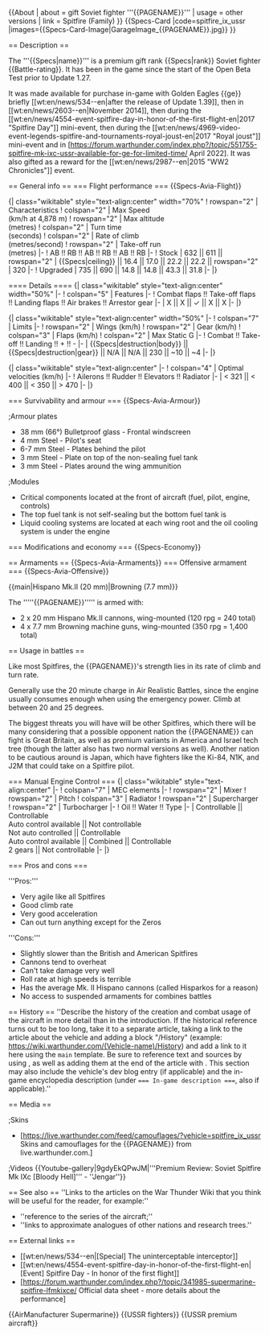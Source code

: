 {{About
| about = gift Soviet fighter '''{{PAGENAME}}'''
| usage = other versions
| link = Spitfire (Family)
}}
{{Specs-Card
|code=spitfire_ix_ussr
|images={{Specs-Card-Image|GarageImage_{{PAGENAME}}.jpg}}
}}

== Description ==

<!-- ''In the description, the first part should be about the history of and the creation and combat usage of the aircraft, as well as its key features. In the second part, tell the reader about the aircraft in the game. Insert a screenshot of the vehicle, so that if the novice player does not remember the vehicle by name, he will immediately understand what kind of vehicle the article is talking about.'' -->

The '''{{Specs|name}}''' is a premium gift rank {{Specs|rank}} Soviet fighter {{Battle-rating}}. It has been in the game since the start of the Open Beta Test prior to Update 1.27.

It was made available for purchase in-game with Golden Eagles {{ge}} briefly [[wt:en/news/534--en|after the release of Update 1.39]], then in [[wt:en/news/2603--en|November 2014]], then during the [[wt:en/news/4554-event-spitfire-day-in-honor-of-the-first-flight-en|2017 "Spitfire Day"]] mini-event, then during the [[wt:en/news/4969-video-event-legends-spitfire-and-tournaments-royal-joust-en|2017 "Royal joust"]] mini-event and in [https://forum.warthunder.com/index.php?/topic/551755-spitfire-mk-ixc-ussr-available-for-ge-for-limited-time/ April 2022]. It was also gifted as a reward for the [[wt:en/news/2987--en|2015 "WW2 Chronicles"]] event.

== General info ==
=== Flight performance ===
{{Specs-Avia-Flight}}

<!-- ''Describe how the aircraft behaves in the air. Speed, manoeuvrability, acceleration and allowable loads - these are the most important characteristics of the vehicle.'' -->

{| class="wikitable" style="text-align:center" width="70%"
! rowspan="2" | Characteristics
! colspan="2" | Max Speed<br>(km/h at 4,878 m)
! rowspan="2" | Max altitude<br>(metres)
! colspan="2" | Turn time<br>(seconds)
! colspan="2" | Rate of climb<br>(metres/second)
! rowspan="2" | Take-off run<br>(metres)
|-
! AB !! RB !! AB !! RB !! AB !! RB
|-
! Stock
| 632 || 611 || rowspan="2" | {{Specs|ceiling}} || 16.4 || 17.0 || 22.2 || 22.2 || rowspan="2" | 320
|-
! Upgraded
| 735 || 690 || 14.8 || 14.8 || 43.3 || 31.8
|-
|}

==== Details ====
{| class="wikitable" style="text-align:center" width="50%"
|-
! colspan="5" | Features
|-
! Combat flaps !! Take-off flaps !! Landing flaps !! Air brakes !! Arrestor gear
|-
| X || X || ✓ || X || X <!-- ✓ -->
|-
|}

{| class="wikitable" style="text-align:center" width="50%"
|-
! colspan="7" | Limits
|-
! rowspan="2" | Wings (km/h)
! rowspan="2" | Gear (km/h)
! colspan="3" | Flaps (km/h)
! colspan="2" | Max Static G
|-
! Combat !! Take-off !! Landing !! + !! -
|-
| {{Specs|destruction|body}} || {{Specs|destruction|gear}} || N/A || N/A || 230 || ~10 || ~4
|-
|}

{| class="wikitable" style="text-align:center"
|-
! colspan="4" | Optimal velocities (km/h)
|-
! Ailerons !! Rudder !! Elevators !! Radiator
|-
| < 321 || < 400 || < 350 || > 470
|-
|}

=== Survivability and armour ===
{{Specs-Avia-Armour}}

<!-- ''Examine the survivability of the aircraft. Note how vulnerable the structure is and how secure the pilot is, whether the fuel tanks are armoured, etc. Describe the armour, if there is any, and also mention the vulnerability of other critical aircraft systems.'' -->

;Armour plates

- 38 mm (66°) Bulletproof glass - Frontal windscreen
- 4 mm Steel - Pilot's seat
- 6-7 mm Steel - Plates behind the pilot
- 3 mm Steel - Plate on top of the non-sealing fuel tank
- 3 mm Steel - Plates around the wing ammunition

;Modules

- Critical components located at the front of aircraft (fuel, pilot, engine, controls)
- The top fuel tank is not self-sealing but the bottom fuel tank is
- Liquid cooling systems are located at each wing root and the oil cooling system is under the engine

=== Modifications and economy ===
{{Specs-Economy}}

== Armaments ==
{{Specs-Avia-Armaments}}
=== Offensive armament ===
{{Specs-Avia-Offensive}}

<!-- ''Describe the offensive armament of the aircraft, if any. Describe how effective the cannons and machine guns are in a battle, and also what belts or drums are better to use. If there is no offensive weaponry, delete this subsection.'' -->

{{main|Hispano Mk.II (20 mm)|Browning (7.7 mm)}}

The '''''{{PAGENAME}}''''' is armed with:

- 2 x 20 mm Hispano Mk.II cannons, wing-mounted (120 rpg = 240 total)
- 4 x 7.7 mm Browning machine guns, wing-mounted (350 rpg = 1,400 total)

== Usage in battles ==

<!--''Describe the tactics of playing in the aircraft, the features of using aircraft in a team and advice on tactics. Refrain from creating a "guide" - do not impose a single point of view, but instead, give the reader food for thought. Examine the most dangerous enemies and give recommendations on fighting them. If necessary, note the specifics of the game in different modes (AB, RB, SB).''-->

Like most Spitfires, the {{PAGENAME}}'s strength lies in its rate of climb and turn rate.

Generally use the 20 minute charge in Air Realistic Battles, since the engine usually consumes enough when using the emergency power. Climb at between 20 and 25 degrees.

The biggest threats you will have will be other Spitfires, which there will be many considering that a possible opponent nation the {{PAGENAME}} can fight is Great Britain, as well as premium variants in America and Israel tech tree (though the latter also has two normal versions as well). Another nation to be cautious around is Japan, which have fighters like the Ki-84, N1K, and J2M that could take on a Spitfire pilot.

=== Manual Engine Control ===
{| class="wikitable" style="text-align:center"
|-
! colspan="7" | MEC elements
|-
! rowspan="2" | Mixer
! rowspan="2" | Pitch
! colspan="3" | Radiator
! rowspan="2" | Supercharger
! rowspan="2" | Turbocharger
|-
! Oil !! Water !! Type
|-
| Controllable || Controllable<br>Auto control available || Not controllable<br>Not auto controlled || Controllable<br>Auto control available || Combined || Controllable<br>2 gears || Not controllable
|-
|}

=== Pros and cons ===

<!-- ''Summarise and briefly evaluate the vehicle in terms of its characteristics and combat effectiveness. Mark its pros and cons in the bulleted list. Try not to use more than 6 points for each of the characteristics. Avoid using categorical definitions such as "bad", "good" and the like - use substitutions with softer forms such as "inadequate" and "effective".'' -->

'''Pros:'''

- Very agile like all Spitfires
- Good climb rate
- Very good acceleration
- Can out turn anything except for the Zeros

'''Cons:'''

- Slightly slower than the British and American Spitfires
- Cannons tend to overheat
- Can't take damage very well
- Roll rate at high speeds is terrible
- Has the average Mk. II Hispano cannons (called Hisparkos for a reason)
- No access to suspended armaments for combines battles

== History ==
''Describe the history of the creation and combat usage of the aircraft in more detail than in the introduction. If the historical reference turns out to be too long, take it to a separate article, taking a link to the article about the vehicle and adding a block "/History" (example: <nowiki>https://wiki.warthunder.com/(Vehicle-name)/History</nowiki>) and add a link to it here using the <code>main</code> template. Be sure to reference text and sources by using <code><nowiki><ref></ref></nowiki></code>, as well as adding them at the end of the article with <code><nowiki><references /></nowiki></code>. This section may also include the vehicle's dev blog entry (if applicable) and the in-game encyclopedia description (under <code><nowiki>=== In-game description ===</nowiki></code>, also if applicable).''

== Media ==

<!-- ''Excellent additions to the article would be video guides, screenshots from the game, and photos.'' -->

;Skins

- [https://live.warthunder.com/feed/camouflages/?vehicle=spitfire_ix_ussr Skins and camouflages for the {{PAGENAME}} from live.warthunder.com.]

;Videos
{{Youtube-gallery|9gdyEkQPwJM|'''Premium Review: Soviet Spitfire Mk IXc [Bloody Hell]''' - ''Jengar''}}

== See also ==
''Links to the articles on the War Thunder Wiki that you think will be useful for the reader, for example:''

- ''reference to the series of the aircraft;''
- ''links to approximate analogues of other nations and research trees.''

== External links ==

<!-- ''Paste links to sources and external resources, such as:''
* ''topic on the official game forum;''
* ''other literature.'' -->

- [[wt:en/news/534--en|[Special] The uninterceptable interceptor]]
- [[wt:en/news/4554-event-spitfire-day-in-honor-of-the-first-flight-en|[Event] Spitfire Day - In honor of the first flight]]
- [https://forum.warthunder.com/index.php?/topic/341985-supermarine-spitfire-lfmkixce/ Official data sheet - more details about the performance]

{{AirManufacturer Supermarine}}
{{USSR fighters}}
{{USSR premium aircraft}}
